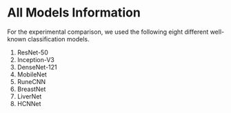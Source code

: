 # All Models Information

For the experimental comparison, we used the following eight different well-known classification models.

1) ResNet-50
2) Inception-V3
3) DenseNet-121
4) MobileNet
5) RuneCNN
6) BreastNet
7) LiverNet
8) HCNNet
